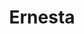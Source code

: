 ---
layout: model.ect
href: '/kitchens/models/modern/ernesta'
lang: bg
category: '/kitchens/models/modern'
title: 'Ernesta'
importance: 2
photo: '/кухни/модели/модерни/ernesta/кухня-ернеста.jpg'
description: 'Дъбов фурнир с внушителна дебелина на вратите – 25 мм и 2 мм дървен кант. Стил и хармония. Украшение за всеки дом.'
highlights:
  - 
    caption: 'Фурнир|обработен|като масив'
    photo: '/кухни/модели/модерни/ernesta/фурнир-масив.png'
  - 
    caption: 'Усещане|за стил|и хармония'
    photo: '/кухни/модели/модерни/ernesta/стил-хармония.png'
  - 
    caption: 'Практично|решение|за кухнята'
    photo: '/кухни/модели/модерни/ernesta/практична-кухня.png'
topics:
  -
    caption: 'Врати от тъмен и светъл фурнир в комбинация с  МДФ мат'
    description: 'Топлите  контрасти между светлото и тъмното създават свежа  атмосфера, която се  допълва от усещането за уют, лъхащо от естественото излъчване на дъбовия фурнир. Съчетанието на дървесните  с монохромните матирани повърхности в допълнение с дръжка  със стоманено покритие обединява дизайн, природа и  техногии.'
    photos:
      - '/кухни/модели/модерни/ernesta/врати-тъмен-фурнир.jpg'
      - '/кухни/модели/модерни/ernesta/фурнир-1.jpg'
  -
    caption: 'Права линия със елегантно заоблен край'
    description: 'Извитите  врати  на този модел  дават  възможност  на  една модерна кухня да завърши с  заоблен детайл - модул за горен и долен ред,  модул за блок  с височина  204 см,  бар-плот  двустранно закръглен. Модел  Ернеста  с оригиналните  си форми и топлите дъбови фронтове, разкрива майсторството на изработка.'
    photos:
      - '/кухни/модели/модерни/ernesta/заоблени-врати.jpg'
      - '/кухни/модели/модерни/ernesta/извити-врати.jpg'
      - '/кухни/модели/модерни/ernesta/извити-врати-2.jpg'
  -
    caption: 'Провокираща визия'
    description: 'С използването на последните материали и технологии - кориан и печат върху стъкло, носещи настроение и допълващи интериора, се създава авангардна визия на кухнята.'
    photos:
      - '/кухни/модели/модерни/ernesta/модерна-визия-1.jpg'
      - '/кухни/модели/модерни/ernesta/модерна-визия-2.jpg'
  -
    caption: 'Съвременни технологии и модерна визия '
    description: 'Характерни за модела са системата за плавно горно отваряне на шкафовете и големите чекмеджета с повишена товароносимост и аксесоари за оптимално организиране на пространството в тях.'
    photos:
      - '/кухни/модели/модерни/ernesta/технологии-1.jpg'
      - '/кухни/модели/модерни/ernesta/технологии-2.jpg'
      - '/кухни/модели/модерни/ernesta/технологии-3.jpg'
doors:
  description: 'Фурнир дъб, цвят венге и натурален цвят, обработен като Izabella. MDF мат с дебелина 22 мм, алуминиева рамка с цветно стъкло или с дигитален печат. Богат избор от цветове при вратички от MDF лак. '
  categories:
    - 
      caption: 'MDF лак'
      photos:
        - '/кухни/модели/модерни/ernesta/врати/mdf-лак/mdf-лак-1.jpg'
        - '/кухни/модели/модерни/ernesta/врати/mdf-лак/mdf-лак-2.jpg'
        - '/кухни/модели/модерни/ernesta/врати/mdf-лак/mdf-лак-3.jpg'
        - '/кухни/модели/модерни/ernesta/врати/mdf-лак/mdf-разцветка.jpg'
    - 
      caption: 'Фурнир'
      photos:
        - '/кухни/модели/модерни/ernesta/врати/фурнир/фурнир-1.jpg'
        - '/кухни/модели/модерни/ernesta/врати/фурнир/фурнир-2.jpg'
        - '/кухни/модели/модерни/ernesta/врати/фурнир/фурнир-3.jpg'
        - '/кухни/модели/модерни/ernesta/врати/фурнир/фурнир-4.jpg'
        - '/кухни/модели/модерни/ernesta/врати/фурнир/фурнир-5.jpg'
        - '/кухни/модели/модерни/ernesta/врати/фурнир/фурнир-6.jpg'
handles:
  description: 'Разнообразие от стандартни и дизайнерски решения дръжки. За горните шкафове може да се използват вградени фрез дръжки. Изработени изцяло от метал за здравина при използване. '
  categories:
    - 
      caption: 'Тесни и широки метални дръжки'
      photos:
        - '/кухни/модели/модерни/ernesta/дръжки/дръжки-1.jpg'
        - '/кухни/модели/модерни/ernesta/дръжки/дръжки-2.jpg'
        - '/кухни/модели/модерни/ernesta/дръжки/дръжки-3.jpg'
        - '/кухни/модели/модерни/ernesta/дръжки/дръжки-4.jpg'
        - '/кухни/модели/модерни/ernesta/дръжки/дръжки-5.jpg'
        - '/кухни/модели/модерни/ernesta/дръжки/дръжки-6.jpg'
        - '/кухни/модели/модерни/ernesta/дръжки/дръжки-7.jpg'
        - '/кухни/модели/модерни/ernesta/дръжки/дръжки-8.jpg'
        - '/кухни/модели/модерни/ernesta/дръжки/дръжки-9.jpg'
        - '/кухни/модели/модерни/ernesta/дръжки/дръжки-10.jpg'
        - '/кухни/модели/модерни/ernesta/дръжки/дръжки-11.jpg'
        - '/кухни/модели/модерни/ernesta/дръжки/дръжки-12.jpg'
        - '/кухни/модели/модерни/ernesta/дръжки/дръжки-13.jpg'
worktops:
  description: 'За съвършеният завършек на кухнята има богат избор от плотове, стени и панели, които могат да бъдат от естествен камък или от материал, който е много добра имитация на камъка. Изключително надеждни и доказали се във времето. Плотове от HPL, EGGER и KAINDL – Австрия. Плотове от технически камък QUARELLA – Италия. Плотове от гранит NATURAL STONES – Италия.'
  hpl:
    photos:
      - '/кухни/модели/модерни/ernesta/плот/hpl/hpl-1.jpg'
      - '/кухни/модели/модерни/ernesta/плот/hpl/hpl-2.jpg'
      - '/кухни/модели/модерни/ernesta/плот/hpl/hpl-3.jpg'
      - '/кухни/модели/модерни/ernesta/плот/hpl/hpl-4.jpg'
      - '/кухни/модели/модерни/ernesta/плот/hpl/hpl-5.jpg'
      - '/кухни/модели/модерни/ernesta/плот/hpl/hpl-6.jpg'
      - '/кухни/модели/модерни/ernesta/плот/hpl/hpl-7.jpg'
      - '/кухни/модели/модерни/ernesta/плот/hpl/hpl-8.jpg'
      - '/кухни/модели/модерни/ernesta/плот/hpl/hpl-9.jpg'
  granite:
    photos:
      - '/кухни/модели/модерни/ernesta/плот/гранит/гранит-1.jpg'
      - '/кухни/модели/модерни/ernesta/плот/гранит/гранит-2.jpg'
      - '/кухни/модели/модерни/ernesta/плот/гранит/гранит-3.jpg'
      - '/кухни/модели/модерни/ernesta/плот/гранит/гранит-4.jpg'
      - '/кухни/модели/модерни/ernesta/плот/гранит/гранит-5.jpg'
      - '/кухни/модели/модерни/ernesta/плот/гранит/гранит-6.jpg'
  technicalStone:
    photos:
      - '/кухни/модели/модерни/ernesta/плот/технически-камък/технически-камък-1.jpg'
      - '/кухни/модели/модерни/ernesta/плот/технически-камък/технически-камък-2.jpg'
---